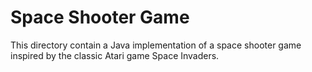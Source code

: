 # Space Shooter Game

This directory contain a Java implementation of a space shooter game inspired by the classic Atari game Space Invaders.